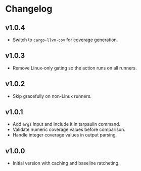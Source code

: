 # Changelog

## v1.0.4

- Switch to `cargo-llvm-cov` for coverage generation.

## v1.0.3

- Remove Linux-only gating so the action runs on all runners.

## v1.0.2

- Skip gracefully on non-Linux runners.

## v1.0.1

- Add `args` input and include it in tarpaulin command.
- Validate numeric coverage values before comparison.
- Handle integer coverage values in output parsing.

## v1.0.0

- Initial version with caching and baseline ratcheting.
